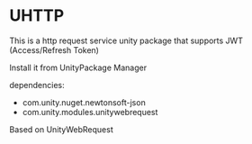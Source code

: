 # UHTTP
 This is a http request service unity package that supports JWT (Access/Refresh Token)
 
 Install it from UnityPackage Manager

dependencies:
 - com.unity.nuget.newtonsoft-json
 - com.unity.modules.unitywebrequest
 
 Based on UnityWebRequest
